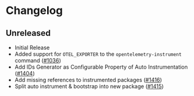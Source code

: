 # Changelog

## Unreleased

- Initial Release
- Added support for `OTEL_EXPORTER` to the `opentelemetry-instrument` command
  ([#1036](https://github.com/open-telemetry/opentelemetry-python/pull/1036))
- Add IDs Generator as Configurable Property of Auto Instrumentation
  ([#1404](https://github.com/open-telemetry/opentelemetry-python/pull/1404))
- Add missing references to instrumented packages
  ([#1416](https://github.com/open-telemetry/opentelemetry-python/pull/1416))
- Split auto instrument & bootstrap into new package
  ([#1415](https://github.com/open-telemetry/opentelemetry-python/pull/1415))
